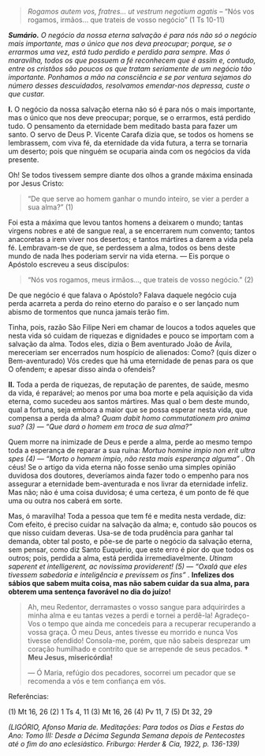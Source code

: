 > *Rogamos autem vos, fratres… ut vestrum negotium agatis* – “Nós vos rogamos, irmãos… que trateis de vosso negócio” (1 Ts 10-11)

***Sumário.** O negócio da nossa eterna salvação é para nós não só o negócio mais importante, mas o único que nos deva preocupar; porque, se o errarmos uma vez, está tudo perdido e perdido para sempre. Mas ó maravilha, todos os que possuem a fé reconhecem que é assim e, contudo, entre os cristãos são poucos os que tratam seriamente de um negócio tão importante. Ponhamos a mão na consciência e se por ventura sejamos do número desses descuidados, resolvamos emendar-nos depressa, custe o que custar.*

**I.** O negócio da nossa salvação eterna não só é para nós o mais importante, mas o único que nos deve preocupar; porque, se o errarmos, está perdido tudo. O pensamento da eternidade bem meditado basta para fazer um santo. O servo de Deus P. Vicente Carafa dizia que, se todos os homens se lembrassem, com viva fé, da eternidade da vida futura, a terra se tornaria um deserto; pois que ninguém se ocuparia ainda com os negócios da vida presente.

Oh! Se todos tivessem sempre diante dos olhos a grande máxima ensinada por Jesus Cristo:

> “De que serve ao homem ganhar o mundo inteiro, se vier a perder a sua alma?” (1)

Foi esta a máxima que levou tantos homens a deixarem o mundo; tantas virgens nobres e até de sangue real, a se encerrarem num convento; tantos anacoretas a irem viver nos desertos; e tantos mártires a darem a vida pela fé. Lembravam-se de que, se perdessem a alma, todos os bens deste mundo de nada lhes poderiam servir na vida eterna. — Eis porque o Apóstolo escreveu a seus discípulos:

> “Nós vos rogamos, meus irmãos…, que trateis de vosso negócio.” (2)

De que negócio é que falava o Apóstolo? Falava daquele negócio cuja perda acarreta a perda do reino eterno do paraíso e o ser lançado num abismo de tormentos que nunca jamais terão fim.

Tinha, pois, razão São Filipe Neri em chamar de loucos a todos aqueles que nesta vida só cuidam de riquezas e dignidades e pouco se importam com a salvação da alma. Todos eles, dizia o Bem aventurado João de Ávila, mereceriam ser encerrados num hospício de alienados: Como? (quis dizer o Bem-aventurado) Vós credes que há uma eternidade de penas para os que O ofendem; e apesar disso ainda o ofendeis?

**II.** Toda a perda de riquezas, de reputação de parentes, de saúde, mesmo da vida, é reparável; ao menos por uma boa morte e pela aquisição da vida eterna, como sucedeu aos santos mártires. Mas qual o bem deste mundo, qual a fortuna, seja embora a maior que se possa esperar nesta vida, que compensa a perda da alma? *Quam dabit homo commutationem pro anima sua? (3) — “Que dará o homem em troca de sua alma?”*

Quem morre na inimizade de Deus e perde a alma, perde ao mesmo tempo toda a esperança de reparar a sua ruína: *Mortuo homine impio non erit ultra spes (4) — “Morto o homem ímpio, não resta mais esperança alguma”* . Oh céus! Se o artigo da vida eterna não fosse senão uma simples opinião duvidosa dos doutores, deveríamos ainda fazer todo o empenho para nos assegurar a eternidade bem-aventurada e nos livrar da eternidade infeliz. Mas não; não é uma coisa duvidosa; é uma certeza, é um ponto de fé que uma ou outra nos caberá em sorte.

Mas, ó maravilha! Toda a pessoa que tem fé e medita nesta verdade, diz: Com efeito, é preciso cuidar na salvação da alma; e, contudo são poucos os que nisso cuidam deveras. Usa-se de toda prudência para ganhar tal demanda, obter tal posto, e põe-se de parte o negócio da salvação eterna, sem pensar, como diz Santo Euquério, que este erro é pior do que todos os outros; pois, perdida a alma, está perdida irremediavelmente. *Utinam saperent et intelligerent, ac novissima providerent! (5) — “Oxalá que eles tivessem sabedoria e inteligência e previssem os fins”* . **Infelizes dos sábios que sabem muita coisa, mas não sabem cuidar da sua alma, para obterem uma sentença favorável no dia do juízo!**

> Ah, meu Redentor, derramastes o vosso sangue para adquirirdes a minha alma e eu tantas vezes a perdi e tornei a perdê-la! Agradeço-Vos o tempo que ainda me concedeis para a recuperar recuperando a vossa graça. Ó meu Deus, antes tivesse eu morrido e nunca Vos tivesse ofendido! Consola-me, porém, que não sabeis desprezar um coração humilhado e contrito que se arrepende de seus pecados. **† Meu Jesus, misericórdia!**
>
> — Ó Maria, refúgio dos pecadores, socorrei um pecador que se recomenda a vós e tem confiança em vós.

Referências:

\(1\) Mt 16, 26 (2) 1 Ts 4, 11 (3) Mt 16, 26 (4) Pv 11, 7 (5) Dt 32, 29

*(LIGÓRIO, Afonso Maria de. Meditações: Para todos os Dias e Festas do Ano: Tomo III: Desde a Décima Segunda Semana depois de Pentecostes até o fim do ano eclesiástico. Friburgo: Herder & Cia, 1922, p. 136-139)*
